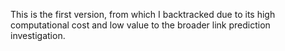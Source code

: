 This is the first version, from which I backtracked due to its high computational cost
and low value to the broader link prediction investigation.  
